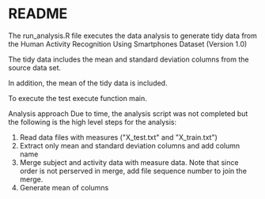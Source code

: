 README
========================================================

The run_analysis.R file executes the data analysis to generate tidy data
from the Human Activity Recognition Using Smartphones Dataset (Version 1.0)

The tidy data includes the mean and standard deviation columns from
the source data set.

In addition, the mean of the tidy data is included.

To execute the test execute function main.


Analysis approach
Due to time, the analysis script was not completed but the following is the high level steps for the analysis:
1. Read data files with measures ("X_test.txt" and "X_train.txt")
2. Extract only mean and standard deviation columns and add column name
3. Merge subject and activity data with measure data.  Note that since order is not perserved in merge, add file sequence number to join the merge.
4. Generate mean of columns